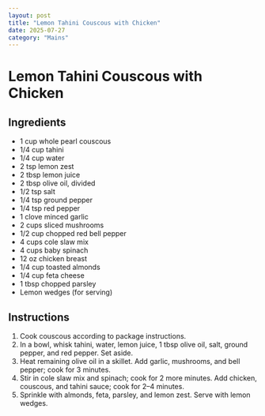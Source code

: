 ```yaml
---
layout: post
title: "Lemon Tahini Couscous with Chicken"
date: 2025-07-27
category: "Mains"
---
```


# Lemon Tahini Couscous with Chicken

## Ingredients
- 1 cup whole pearl couscous
- 1/4 cup tahini
- 1/4 cup water
- 2 tsp lemon zest
- 2 tbsp lemon juice
- 2 tbsp olive oil, divided
- 1/2 tsp salt
- 1/4 tsp ground pepper
- 1/4 tsp red pepper
- 1 clove minced garlic
- 2 cups sliced mushrooms
- 1/2 cup chopped red bell pepper
- 4 cups cole slaw mix
- 4 cups baby spinach
- 12 oz chicken breast
- 1/4 cup toasted almonds
- 1/4 cup feta cheese
- 1 tbsp chopped parsley
- Lemon wedges (for serving)

## Instructions
1. Cook couscous according to package instructions.
2. In a bowl, whisk tahini, water, lemon juice, 1 tbsp olive oil, salt, ground pepper, and red pepper. Set aside.
3. Heat remaining olive oil in a skillet. Add garlic, mushrooms, and bell pepper; cook for 3 minutes.
4. Stir in cole slaw mix and spinach; cook for 2 more minutes. Add chicken, couscous, and tahini sauce; cook for 2–4 minutes.
5. Sprinkle with almonds, feta, parsley, and lemon zest. Serve with lemon wedges.
